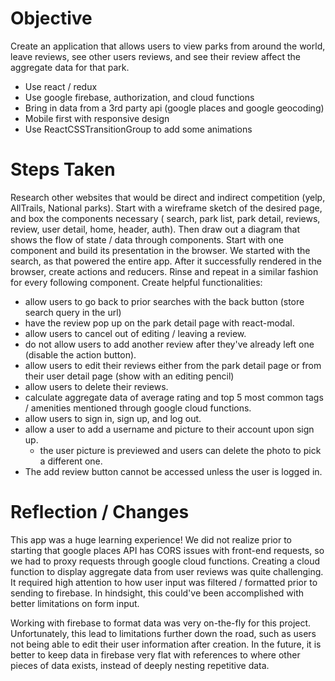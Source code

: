 Objective
===

Create an application that allows users to view parks from around the world, leave reviews, see other users reviews, and see their review affect the aggregate data for that park.
* Use react / redux
* Use google firebase, authorization, and cloud functions
* Bring in data from a 3rd party api (google places and google geocoding)
* Mobile first with responsive design
* Use ReactCSSTransitionGroup to add some animations

Steps Taken
===

Research other websites that would be direct and indirect competition (yelp, AllTrails, National parks). Start with a wireframe sketch of the desired page, and box the components necessary ( search, park list, park detail, reviews, review, user detail, home, header, auth). Then draw out a diagram that shows the flow of state / data through components. Start with one component and build its presentation in the browser. We started with the search, as that powered the entire app. After it successfully rendered in the browser, create actions and reducers. Rinse and repeat in a similar fashion for every following component. Create helpful functionalities:
* allow users to go back to prior searches with the back button (store search query in the url)
* have the review pop up on the park detail page with react-modal.
* allow users to cancel out of editing / leaving a review.
* do not allow users to add another review after they've already left one (disable the action button).
* allow users to edit their reviews either from the park detail page or from their user detail page (show with an editing pencil)
* allow users to delete their reviews.
* calculate aggregate data of average rating and top 5 most common tags / amenities mentioned through google cloud functions.
* allow users to sign in, sign up, and log out. 
* allow a user to add a username and picture to their account upon sign up.
  - the user picture is previewed and users can delete the photo to pick a different one.
* The add review button cannot be accessed unless the user is logged in. 

Reflection / Changes
===

This app was a huge learning experience! We did not realize prior to starting that google places API has CORS issues with front-end requests, so we had to proxy requests through google cloud functions. Creating a cloud function to display aggregate data from user reviews was quite challenging. It required high attention to how user input was filtered / formatted prior to sending to firebase. In hindsight, this could've been accomplished with better limitations on form input.

Working with firebase to format data was very on-the-fly for this project. Unfortunately, this lead to limitations further down the road, such as users not being able to edit their user information after creation. In the future, it is better to keep data in firebase very flat with references to where other pieces of data exists, instead of deeply nesting repetitive data.
